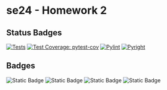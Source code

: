 # se24 - Homework 2

## Status Badges

[![Tests](https://img.shields.io/badge/tests-passing-green)](https://github.com/se24ncsu/se24_hw2/actions/runs/10840280747)
[![Test Coverage: pytest-cov](https://img.shields.io/badge/coverage-100%25-green)](https://github.com/se24ncsu/se24_hw2/actions/runs/10840280747)
[![Pylint](https://img.shields.io/badge/pylint-9.07-orange)](https://github.com/se24ncsu/se24_hw2/actions/runs/10840280747)
[![Pyright](https://img.shields.io/badge/pyright-passing-green)](https://github.com/se24ncsu/se24_hw2/actions/runs/10840280747)

## Badges

![Static Badge](https://img.shields.io/badge/language-python-blue)
![Static Badge](https://img.shields.io/badge/license-MIT-purple)
![Static Badge](https://img.shields.io/badge/platform-linux-orange)
![Static Badge](https://img.shields.io/badge/Code_Formatting-autopep8-blue)
